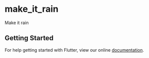 # make_it_rain

Make it rain

## Getting Started

For help getting started with Flutter, view our online
[documentation](https://flutter.io/).
